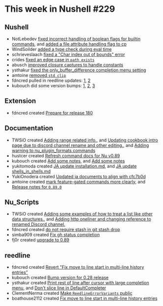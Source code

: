# This week in Nushell #229

## Nushell

- NotLebedev [fixed incorrect handling of boolean flags for builtin commands](https://github.com/nushell/nushell/pull/11492), and [added a file attribute handling flag to cp](https://github.com/nushell/nushell/pull/11491)
- WindSoilder [added a type check during eval time](https://github.com/nushell/nushell/pull/11475)
- schrieveslaach [fixed a "Char index out of bounds" error](https://github.com/nushell/nushell/pull/11526)
- crides [fixed an edge case in `path exists`](https://github.com/nushell/nushell/pull/11515)
- abusch [improved closure captures to handle constants](https://github.com/nushell/nushell/pull/11493)
- ysthakur [fixed the only_buffer_difference completion menu setting](https://github.com/nushell/nushell/pull/11488)
- amtoine [removed `std clip`](https://github.com/nushell/nushell/pull/11131)
- fdncred pulled in reedline updates: [1](https://github.com/nushell/nushell/pull/11528), [2](https://github.com/nushell/nushell/pull/11520)
- kubouch did some version bumps: [1](https://github.com/nushell/nushell/pull/11513), [2](https://github.com/nushell/nushell/pull/11511), [3](https://github.com/nushell/nushell/pull/11510)

## Extension

- fdncred created [Prepare for release 180](https://github.com/nushell/vscode-nushell-lang/pull/170)

## Documentation

- TWSiO created [Adding range related info.](https://github.com/nushell/nushell.github.io/pull/1206), and [Updating cookbook intro page due to discord channel rename and other editing.](https://github.com/nushell/nushell.github.io/pull/1205), and [Adding warning to nu_plugin_formats commands](https://github.com/nushell/nushell.github.io/pull/1199)
- hustcer created [Refresh command docs for Nu v0.89](https://github.com/nushell/nushell.github.io/pull/1204)
- kubouch created [Add some notes](https://github.com/nushell/nushell.github.io/pull/1202), and [Add some notes](https://github.com/nushell/nushell.github.io/pull/1200)
- yukitomoda created [JA update installation.md](https://github.com/nushell/nushell.github.io/pull/1198), and [JA update shells_in_shells.md](https://github.com/nushell/nushell.github.io/pull/1197)
- YukiOnodera created [Updated ja documents to align with cfc7b0d](https://github.com/nushell/nushell.github.io/pull/1186)
- amtoine created [mark feature-gated commands more clearly](https://github.com/nushell/nushell.github.io/pull/1183), and [Release notes for `0.89.0`](https://github.com/nushell/nushell.github.io/pull/1174)

## Nu_Scripts

- TWSiO created [Adding some examples of how to treat a list like other data structures.](https://github.com/nushell/nu_scripts/pull/733), and [Adding http oneliner and changing reference to renamed Discord channel.](https://github.com/nushell/nu_scripts/pull/731)
- fdncred created [do not require stash in git stash drop](https://github.com/nushell/nu_scripts/pull/732)
- simba909 created [Fix gh status completion](https://github.com/nushell/nu_scripts/pull/730)
- fj0r created [upgrade to 0.89](https://github.com/nushell/nu_scripts/pull/729)

## reedline

- fdncred created [Revert "Fix move to line start in multi-line history entries"](https://github.com/nushell/reedline/pull/704)
- kubouch created [Bump version for 0.28 release](https://github.com/nushell/reedline/pull/702)
- ysthakur created [Print rest of line after cursor with large completion menu](https://github.com/nushell/reedline/pull/700), and [Don't slice line in DefaultCompleter](https://github.com/nushell/reedline/pull/695)
- ClementNerma created [Make `ReedlineErrorVariants` public](https://github.com/nushell/reedline/pull/679)
- boathouse2112 created [Fix move to line start in multi-line history entries](https://github.com/nushell/reedline/pull/584)
